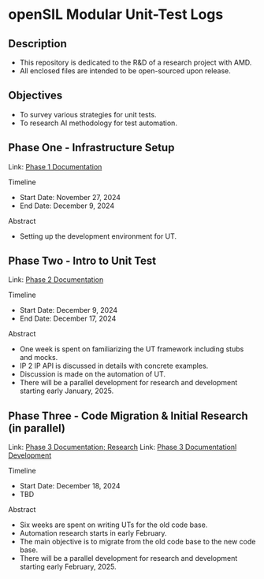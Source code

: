 # openSIL Modular Unit-Test Logs

## Description
- This repository is dedicated to the R&D of a research project with AMD.
- All enclosed files are intended to be open-sourced upon release.

## Objectives
- To survey various strategies for unit tests.
- To research AI methodology for test automation.

## Phase One - Infrastructure Setup
Link: [Phase 1 Documentation](Phase1.md)

Timeline
- Start Date: November 27, 2024
- End Date: December 9, 2024

Abstract
- Setting up the development environment for UT.

## Phase Two - Intro to Unit Test
Link: [Phase 2 Documentation](Phase2.md)

Timeline
- Start Date: December 9, 2024
- End Date: December 17, 2024

Abstract
- One week is spent on familiarizing the UT framework including stubs and mocks. 
- IP 2 IP API is discussed in details with concrete examples.
- Discussion is made on the automation of UT.
- There will be a parallel development for research and development starting early January, 2025.

## Phase Three - Code Migration & Initial Research (in parallel)
Link: [Phase 3 Documentation; Research](Phase3-2.md)
Link: [Phase 3 Documentationl Development](Phase3-1.md)

Timeline
- Start Date: December 18, 2024
- TBD

Abstract
- Six weeks are spent on writing UTs for the old code base.
- Automation research starts in early February.
- The main objective is to migrate from the old code base to the new code base.
- There will be a parallel development for research and development starting early February, 2025.